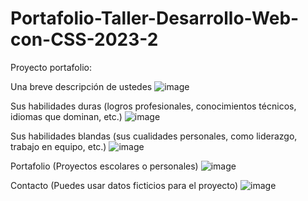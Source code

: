 # Portafolio-Taller-Desarrollo-Web-con-CSS-2023-2
Proyecto portafolio:

Una breve descripción de ustedes
![image](https://github.com/Raul-Olvera/Portafolio-Taller-Desarrollo-Web-con-CSS-2023-2/assets/150509651/e4db4f4a-d68c-4628-b09f-a841315cf38f)

Sus habilidades duras (logros profesionales, conocimientos técnicos, idiomas que dominan, etc.) 
![image](https://github.com/Raul-Olvera/Portafolio-Taller-Desarrollo-Web-con-CSS-2023-2/assets/150509651/1b2e72a7-8f7f-42f4-80c0-bede333c4343)

Sus habilidades blandas (sus cualidades personales, como liderazgo, trabajo en equipo, etc.)
![image](https://github.com/Raul-Olvera/Portafolio-Taller-Desarrollo-Web-con-CSS-2023-2/assets/150509651/468e8a60-be0b-4f9d-ac1c-073502133f8b)

Portafolio (Proyectos escolares o personales)
![image](https://github.com/Raul-Olvera/Portafolio-Taller-Desarrollo-Web-con-CSS-2023-2/assets/150509651/7b4b874e-cc20-49c1-af96-743a812fc8f4)

Contacto (Puedes usar datos ficticios para el proyecto)
![image](https://github.com/Raul-Olvera/Portafolio-Taller-Desarrollo-Web-con-CSS-2023-2/assets/150509651/d71b0245-0541-4cd1-a5f6-994c38682555)

